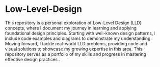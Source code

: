 # Low-Level-Design
This repository is a personal exploration of Low-Level Design (LLD) concepts, where I document my journey in learning and applying foundational design principles. Starting with well-known design patterns, I include code examples and diagrams to demonstrate my understanding. Moving forward, I tackle real-world LLD problems, providing code and visual solutions to showcase my growing expertise in this area. This repository serves as a portfolio of my skills and progress in mastering effective design practices..
